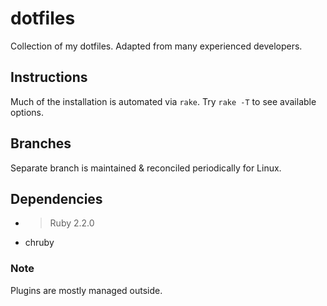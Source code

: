 # dotfiles

Collection of my dotfiles. Adapted from many experienced developers.

## Instructions

 Much of the installation is automated via `rake`. Try `rake -T` to see available options.

 ## Branches

 Separate branch is maintained & reconciled periodically for Linux.

 ## Dependencies

 - > Ruby 2.2.0
 - chruby

 ### Note

 Plugins are mostly managed outside.
